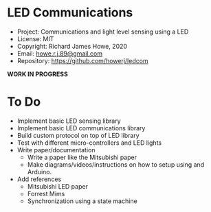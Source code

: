 # LED Communications

* Project: Communications and light level sensing using a LED
* License: MIT
* Copyright: Richard James Howe, 2020
* Email: howe.r.j.89@gmail.com
* Repository: <https://github.com/howerj/ledcom>

**WORK IN PROGRESS**

# To Do

* Implement basic LED sensing library
* Implement basic LED communications library
* Build custom protocol on top of LED library
* Test with different micro-controllers and LED lights
* Write paper/documentation
  - Write a paper like the Mitsubishi paper
  - Make diagrams/videos/instructions on how to setup using
  and Arduino.
* Add references
  - Mitsubishi LED paper
  - Forrest Mims
  - Synchronization using a state machine 

